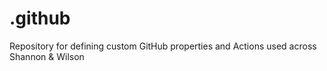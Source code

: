# .github
Repository for defining custom GitHub properties and Actions used across Shannon &amp; Wilson
